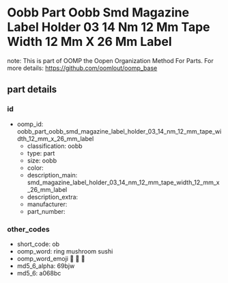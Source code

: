 # Oobb Part Oobb Smd Magazine Label Holder 03 14 Nm 12 Mm Tape Width 12 Mm X 26 Mm Label  

note: This is part of OOMP the Oopen Organization Method For Parts. For more details: https://github.com/oomlout/oomp_base

##  part details





### id
* oomp_id: oobb_part_oobb_smd_magazine_label_holder_03_14_nm_12_mm_tape_width_12_mm_x_26_mm_label
  * classification: oobb
  * type: part
  * size: oobb
  * color: 
  * description_main: smd_magazine_label_holder_03_14_nm_12_mm_tape_width_12_mm_x_26_mm_label
  * description_extra: 
  * manufacturer: 
  * part_number: 

### other_codes
* short_code: ob
* oomp_word: ring mushroom sushi
* oomp_word_emoji :ring: :mushroom: :sushi:
* md5_6_alpha: 69bjw
* md5_6: a068bc
